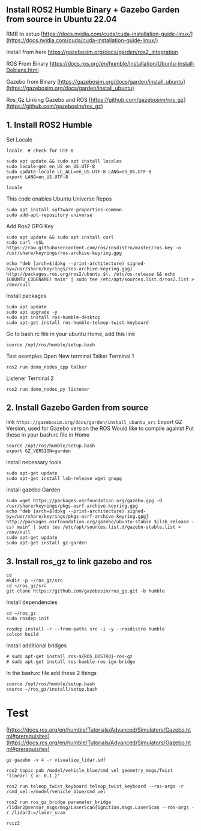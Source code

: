 ## Install ROS2 Humble Binary + Gazebo Garden from source in Ubuntu 22.04

RMB to setup
[https://docs.nvidia.com/cuda/cuda-installation-guide-linux/](https://docs.nvidia.com/cuda/cuda-installation-guide-linux/)

Install from here
https://gazebosim.org/docs/garden/ros2_integration

ROS From Binary
[https://docs.ros.org/en/humble/Installation/Ubuntu-Install-Debians.html ](https://docs.ros.org/en/humble/Installation/Ubuntu-Install-Debians.html )

Gazebo from Binary
[https://gazebosim.org/docs/garden/install_ubuntu](https://gazebosim.org/docs/garden/install_ubuntu)

Ros_Gz Linking Gazebo and ROS
[https://github.com/gazebosim/ros_gz](https://github.com/gazebosim/ros_gz)

## 1. Install ROS2 Humble
Set Locale
```
locale  # check for UTF-8

sudo apt update && sudo apt install locales
sudo locale-gen en_US en_US.UTF-8
sudo update-locale LC_ALL=en_US.UTF-8 LANG=en_US.UTF-8
export LANG=en_US.UTF-8

locale 
```

This code enables Ubuntu Universe Repos
```
sudo apt install software-properties-common
sudo add-apt-repository universe
```

Add Ros2 GPG Key
```
sudo apt update && sudo apt install curl
sudo curl -sSL https://raw.githubusercontent.com/ros/rosdistro/master/ros.key -o /usr/share/keyrings/ros-archive-keyring.gpg
```
```
echo "deb [arch=$(dpkg --print-architecture) signed-by=/usr/share/keyrings/ros-archive-keyring.gpg] http://packages.ros.org/ros2/ubuntu $(. /etc/os-release && echo $UBUNTU_CODENAME) main" | sudo tee /etc/apt/sources.list.d/ros2.list > /dev/null
```

Install packages
```
sudo apt update
sudo apt upgrade -y
sudo apt install ros-humble-desktop
sudo apt-get install ros-humble-teleop-twist-keyboard
```

Go to bash.rc file in your ubuntu Home, add this line
```
source /opt/ros/humble/setup.bash
```

Test examples Open New terminal
Talker Terminal 1
``` 
ros2 run demo_nodes_cpp talker
```
Listener Terminal 2
```
ros2 run demo_nodes_py listener
```

## 2. Install Gazebo Garden from source 
link
```https://gazebosim.org/docs/garden/install_ubuntu_src```
Export GZ Version, used for Gazebo version the ROS Would like to compile against
Put these in your bash.rc file in Home
```
source /opt/ros/humble/setup.bash
export GZ_VERSION=garden
```

install necessary tools
```
sudo apt-get update
sudo apt-get install lsb-release wget gnupg
```

install gazebo Garden
```
sudo wget https://packages.osrfoundation.org/gazebo.gpg -O /usr/share/keyrings/pkgs-osrf-archive-keyring.gpg
echo "deb [arch=$(dpkg --print-architecture) signed-by=/usr/share/keyrings/pkgs-osrf-archive-keyring.gpg] http://packages.osrfoundation.org/gazebo/ubuntu-stable $(lsb_release -cs) main" | sudo tee /etc/apt/sources.list.d/gazebo-stable.list > /dev/null
sudo apt-get update
sudo apt-get install gz-garden
```

## 3. Install ros_gz to link gazebo and ros
```
cd
mkdir -p ~/ros_gz/src
cd ~/ros_gz/src
git clone https://github.com/gazebosim/ros_gz.git -b humble
```

Install dependencies
```
cd ~/ros_gz
sudo rosdep init
```
```
rosdep install -r --from-paths src -i -y --rosdistro humble
colcon build
```

Install additional bridges
```
# sudo apt-get install ros-${ROS_DISTRO}-ros-gz
# sudo apt-get install ros-humble-ros-ign-bridge
```

In the bash.rc file add these 2 things
```
source /opt/ros/humble/setup.bash
source ~/ros_gz/install/setup.bash
```

# Test
[https://docs.ros.org/en/humble/Tutorials/Advanced/Simulators/Gazebo.html#prerequisites](https://docs.ros.org/en/humble/Tutorials/Advanced/Simulators/Gazebo.html#prerequisites)
```
gz gazebo -v 4 -r visualize_lidar.sdf
```
```
ros2 topic pub /model/vehicle_blue/cmd_vel geometry_msgs/Twist "linear: { x: 0.1 }"
```

```
ros2 run teleop_twist_keyboard teleop_twist_keyboard --ros-args -r /cmd_vel:=/model/vehicle_blue/cmd_vel
```
```
ros2 run ros_gz_bridge parameter_bridge /lidar2@sensor_msgs/msg/LaserScan[ignition.msgs.LaserScan --ros-args -r /lidar2:=/laser_scan
```
```
rviz2
```
